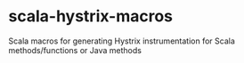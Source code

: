 scala-hystrix-macros
====================

Scala macros for generating Hystrix instrumentation for Scala methods/functions or Java methods 
